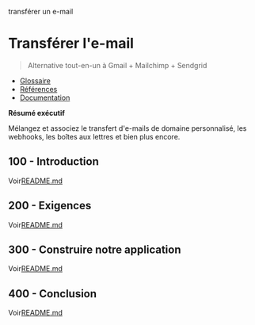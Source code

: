 transférer un e-mail

# Transférer l'e-mail

> Alternative tout-en-un à Gmail + Mailchimp + Sendgrid

-   [Glossaire](./GLOSSARY.md)
-   [Références](./REFERENCES.md)
-   [Documentation](./DOCUMENTATION.md)

**Résumé exécutif**

Mélangez et associez le transfert d'e-mails de domaine personnalisé, les webhooks, les boîtes aux lettres et bien plus encore.

## 100 - Introduction

Voir[README.md](./100/README.md)

## 200 - Exigences

Voir[README.md](./200/README.md)

## 300 - Construire notre application

Voir[README.md](./300/README.md)

## 400 - Conclusion

Voir[README.md](./400/README.md)
